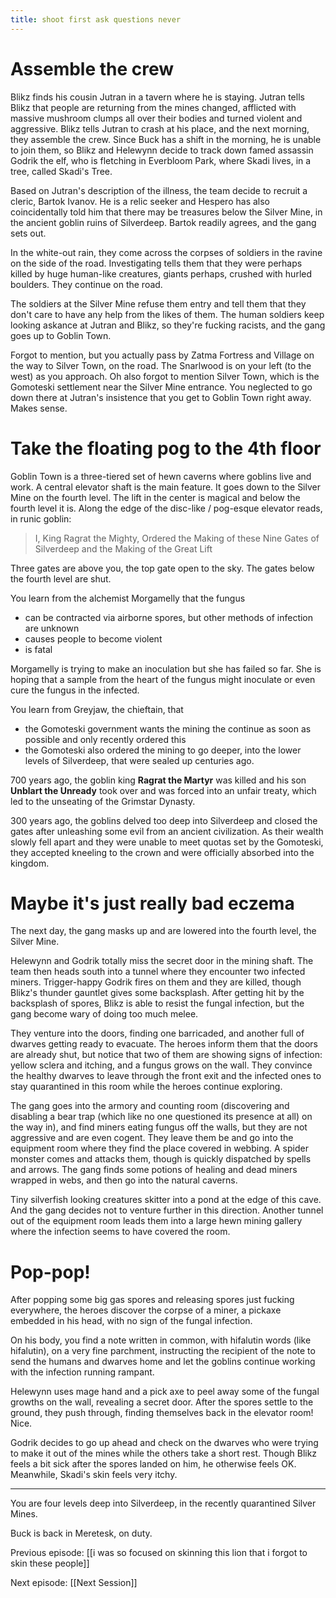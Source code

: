 ```yaml
---
title: shoot first ask questions never
---
```


# Assemble the crew

Blikz finds his cousin Jutran in a tavern where he is staying. Jutran tells Blikz that people are returning from the mines changed, afflicted with massive mushroom clumps all over their bodies and turned violent and aggressive. Blikz tells Jutran to crash at his place, and the next morning, they assemble the crew. Since Buck has a shift in the morning, he is unable to join them, so Blikz and Helewynn decide to track down famed assassin Godrik the elf, who is fletching in Everbloom Park, where Skadi lives, in a tree, called Skadi's Tree. 

Based on Jutran's description of the illness, the team decide to recruit a cleric, Bartok Ivanov. He is a relic seeker and Hespero has also coincidentally told him that there may be treasures below the Silver Mine, in the ancient goblin ruins of Silverdeep. Bartok readily agrees, and the gang sets out.

In the white-out rain, they come across the corpses of soldiers in the ravine on the side of the road. Investigating tells them that they were perhaps killed by huge human-like creatures, giants perhaps, crushed with hurled boulders. They continue on the road. 

The soldiers at the Silver Mine refuse them entry and tell them that they don't care to have any help from the likes of them. The human soldiers keep looking askance at Jutran and Blikz, so they're fucking racists, and the gang goes up to Goblin Town. 

Forgot to mention, but you actually pass by Zatma Fortress and Village on the way to Silver Town, on the road. The Snarlwood is on your left (to the west) as you approach. Oh also forgot to mention Silver Town, which is the Gomoteski settlement near the Silver Mine entrance. You neglected to go down there at Jutran's insistence that you get to Goblin Town right away. Makes sense. 

# Take the floating pog to the 4th floor

Goblin Town is a three-tiered set of hewn caverns where goblins live and work. A central elevator shaft is the main feature. It goes down to the Silver Mine on the fourth level. The lift in the center is magical and below the fourth level it is. Along the edge of the disc-like / pog-esque elevator reads, in runic goblin:

> I, King Ragrat the Mighty, Ordered the Making of these Nine Gates of Silverdeep and the Making of the Great Lift

Three gates are above you, the top gate open to the sky. The gates below the fourth level are shut.

You learn from the alchemist Morgamelly that the fungus 

- can be contracted via airborne spores, but other methods of infection are unknown
- causes people to become violent 
- is fatal

Morgamelly is trying to make an inoculation but she has failed so far. She is hoping that a sample from the heart of the fungus might inoculate or even cure the fungus in the infected.

You learn from Greyjaw, the chieftain, that 

- the Gomoteski government wants the mining the continue as soon as possible and only recently ordered this 
- the Gomoteski also ordered the mining to go deeper, into the lower levels of Silverdeep, that were sealed up centuries ago. 

700 years ago, the goblin king **Ragrat the Martyr** was killed and his son **Unblart the Unready**  took over and was forced into an unfair treaty, which led to the unseating of the Grimstar Dynasty. 

300 years ago, the goblins delved too deep into Silverdeep and closed the gates after unleashing some evil from an ancient civilization. As their wealth slowly fell apart and they were unable to meet quotas set by the Gomoteski, they accepted kneeling to the crown and were officially absorbed into the kingdom.

# Maybe it's just really bad eczema

The next day, the gang masks up and are lowered into the fourth level, the Silver Mine.

Helewynn and Godrik totally miss the secret door in the mining shaft. The team then heads south into a tunnel where they encounter two infected miners. Trigger-happy Godrik fires on them and they are killed, though Blikz's thunder gauntlet gives some backsplash. After getting hit by the backsplash of spores, Blikz is able to resist the fungal infection, but the gang become wary of doing too much melee. 

They venture into the doors, finding one barricaded, and another full of dwarves getting ready to evacuate. The heroes inform them that the doors are already shut, but notice that two of them are showing signs of infection: yellow sclera and itching, and a fungus grows on the wall. They convince the healthy dwarves to leave through the front exit and the infected ones to stay quarantined in this room while the heroes continue exploring. 

The gang goes into the armory and counting room (discovering and disabling a bear trap (which like no one questioned its presence at all) on the way in), and find miners eating fungus off the walls, but they are not aggressive and are even cogent. They leave them be and go into the equipment room where they find the place covered in webbing. A spider monster comes and attacks them, though is quickly dispatched by spells and arrows. The gang finds some potions of healing and dead miners wrapped in webs, and then go into the natural caverns. 

Tiny silverfish looking creatures skitter into a pond at the edge of this cave. And the gang decides not to venture further in this direction. Another tunnel out of the equipment room leads them into a large hewn mining gallery where the infection seems to have covered the room. 

# Pop-pop!

After popping some big gas spores and releasing spores just fucking everywhere, the heroes discover the corpse of a miner, a pickaxe embedded in his head, with no sign of the fungal infection.

On his body, you find a note written in common, with hifalutin words (like hifalutin), on a very fine parchment, instructing the recipient of the note to send the humans and dwarves home and let the goblins continue working with the infection running rampant. 

Helewynn uses mage hand and a pick axe to peel away some of the fungal growths on the wall, revealing a secret door. After the spores settle to the ground, they push through, finding themselves back in the elevator room! Nice. 

Godrik decides to go up ahead and check on the dwarves who were trying to make it out of the mines while the others take a short rest. Though Blikz feels a bit sick after the spores landed on him, he otherwise feels OK. Meanwhile, Skadi's skin feels very itchy. 

---
You are four levels deep into Silverdeep, in the recently quarantined Silver Mines. 

Buck is back in Meretesk, on duty.

Previous episode: [[i was so focused on skinning this lion that i forgot to skin these people]]

Next episode: [[Next Session]]